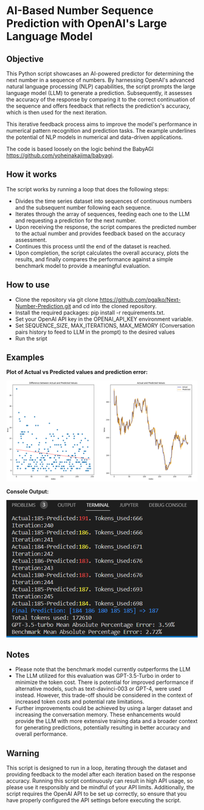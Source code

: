 # AI-Based Number Sequence Prediction with OpenAI's Large Language Model

## Objective

This Python script showcases an AI-powered predictor for determining the next number in a sequence of numbers. By harnessing OpenAI's advanced natural language processing (NLP) capabilities, the script prompts the large language model (LLM) to generate a prediction. Subsequently, it assesses the accuracy of the response by comparing it to the correct continuation of the sequence and offers feedback that reflects the prediction's accuracy, which is then used for the next iteration.

This iterative feedback process aims to improve the model's performance in numerical pattern recognition and prediction tasks. The example underlines the potential of NLP models in numerical and data-driven applications.

The code is based loosely on the logic behind the BabyAGI https://github.com/yoheinakajima/babyagi.

## How it works

The script works by running a loop that does the following steps:

* Divides the time series dataset into sequences of continuous numbers and the subsequent number following each sequence.
* Iterates through the array of sequences, feeding each one to the LLM and requesting a prediction for the next number.
* Upon receiving the response, the script compares the predicted number to the actual number and provides feedback based on the accuracy assessment.
* Continues this process until the end of the dataset is reached.
* Upon completion, the script calculates the overall accuracy, plots the results, and finally compares the performance against a simple benchmark model to provide a meaningful evaluation.

## How to use

* Clone the repository via git clone https://github.com/pgalko/Next-Number-Prediction.git and cd into the cloned repository.
* Install the required packages: pip install -r requirements.txt.
* Set your OpenAI  API key in the OPENAI_API_KEY environment variable.
* Set SEQUENCE_SIZE, MAX_ITERATIONS, MAX_MEMORY (Conversation pairs history to feed to LLM in the prompt) to the desired values
* Run the sript

## Examples

**Plot of Actual vs Predicted values and prediction error:**

![](images/Timeseries_Graph.png)

**Console Output:**

![](images/Timeseries_Console.png)

## Notes

* Please note that the benchmark model currently outperforms the LLM
* The LLM utilized for this evaluation was GPT-3.5-Turbo in order to minimize the token cost. There is potential for improved performance if alternative models, such as text-davinci-003 or GPT-4, were used instead. However, this trade-off should be considered in the context of increased token costs and potential rate limitations.
* Further improvements could be achieved by using a larger dataset and increasing the conversation memory. These enhancements would provide the LLM with more extensive training data and a broader context for generating predictions, potentially resulting in better accuracy and overall performance.

## Warning

This script is designed to run in a loop, iterating through the dataset and providing feedback to the model after each iteration based on the response accuracy. Running this script continuously can result in high API usage, so please use it responsibly and be mindful of your API limits. Additionally, the script requires the OpenAI API to be set up correctly, so ensure that you have properly configured the API settings before executing the script.
